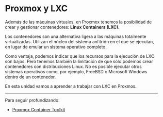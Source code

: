 # Proxmox y LXC

Además de las máquinas virtuales, en Proxmox tenemos la posibilidad de crear y gestionar contenedores: **Linux Containers (LXC)**.

Los contenedores son una alternativa ligera a las máquinas totalmente virtualizadas. Utilizan el núcleo del sistema anfitrión en el que se ejecutan, en lugar de emular un sistema operativo completo. 

Como ventaja, podemos indicar que los recursos para la ejecución de LXC son bajos. Pero tenemos también la limitación de que sólo podemos crear contenedores con distribuciones Linux. No es posible ejecutar otros sistemas operativos como, por ejemplo, FreeBSD o Microsoft Windows dentro de un contenedor.

En esta unidad vamos a aprender a trabajar con LXC en Proxmox.

---

Para seguir profundizando:

* [Proxmox Container Toolkit](https://pve.proxmox.com/pve-docs/pve-admin-guide.html#chapter_pct)